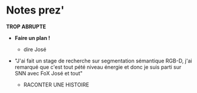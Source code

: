 # Notes prez'
**TROP ABRUPTE**

- **Faire un plan !**
  - dire José


- "J'ai fait un stage de recherche sur segmentation sémantique RGB-D, j'ai remarqué que c'est tout pété niveau énergie et donc je suis parti sur SNN avec FoX José et tout"
  - RACONTER UNE HISTOIRE
